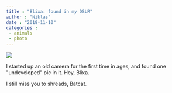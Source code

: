 ```yaml
---
title : "Blixa: found in my DSLR"
author : "Niklas"
date : "2018-11-10"
categories : 
 - animals
 - photo
---
```


[![](https://niklasblog.com/wp-content/blix.jpg)](https://niklasblog.com/wp-content/blix.jpg)

I started up an old camera for the first time in ages, and found one "undeveloped" pic in it. Hey, Blixa.

I still miss you to shreads, Batcat.
